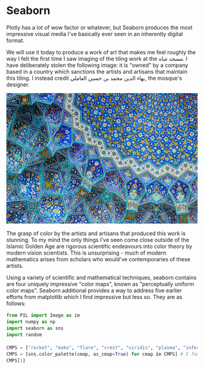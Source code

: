 # Seaborn

Plotly has a lot of wow factor or whatever, but Seaborn produces the most impressive visual media I've basically ever seen in an inherently digital format.

We will use it today to produce a work of art that makes me feel roughly the way I felt the first time I saw imaging of the tiling work at the مسجد شاه. I have deliberately stolen the following image: it is "owned" by a company based in a country which sanctions the artists and artisans that maintain this tiling. I instead credit بهاء الدين محمد بن حسين العاملي, the mosque's designer.

<img src="tiles.png">

The grasp of color by the artists and artisans that produced this work is stunning. To my mind the only things I've seen come close outside of the Islamic Golden Age are rigorous scientific endeavours into color theory by modern vision scientists. This is unsurprising - much of modern mathematics arises from scholars who would've contemporaries of these artists.

Using a variety of scientific and mathematical techniques, seaborn contains are four uniquely impressive "color maps", known as "perceptually uniform color maps". Seaborn additional provides a way to address five earlier efforts from matplotlib which I find impressive but less so. They are as follows:

```python
from PIL import Image as im
import numpy as np
import seaborn as sns
import random

CMPS = ["rocket", "mako", "flare", "crest", "viridis", "plasma", "inferno", "magma", "cividis"]
CMPS = [sns.color_palette(cmap, as_cmap=True) for cmap in CMPS] # I found this on the Seaborn website
CMPS[1]
```
